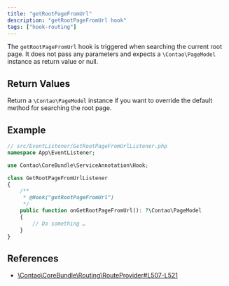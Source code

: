 ```yaml
---
title: "getRootPageFromUrl"
description: "getRootPageFromUrl hook"
tags: ["hook-routing"]
---
```


The `getRootPageFromUrl` hook is triggered when searching the current root page.
It does not pass any parameters and expects a `\Contao\PageModel` instance as return
value or null.


## Return Values

Return a `\Contao\PageModel` instance if you want to override the default method
for searching the root page.


## Example

```php
// src/EventListener/GetRootPageFromUrlListener.php
namespace App\EventListener;

use Contao\CoreBundle\ServiceAnnotation\Hook;

class GetRootPageFromUrlListener
{
    /**
     * @Hook("getRootPageFromUrl")
     */
    public function onGetRootPageFromUrl(): ?\Contao\PageModel
    {
        // Do something …
    }
}
```


## References

* [\Contao\CoreBundle\Routing\RouteProvider#L507-L521](https://github.com/contao/contao/blob/4.7.6/core-bundle/src/Routing/RouteProvider.php#L507-L521)
